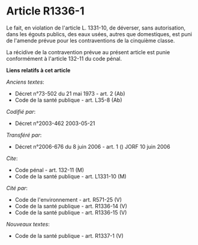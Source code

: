 # Article R1336-1

Le fait, en violation de l'article L. 1331-10, de déverser, sans autorisation, dans les égouts publics, des eaux usées,
autres que domestiques, est puni de l'amende prévue pour les contraventions de la cinquième classe.

La récidive de la contravention prévue au présent article est punie conformément à l'article 132-11 du code pénal.

**Liens relatifs à cet article**

_Anciens textes_:

  - Décret n°73-502 du 21 mai 1973 - art. 2 (Ab)
  - Code de la santé publique - art. L35-8 (Ab)

_Codifié par_:

  - Décret n°2003-462 2003-05-21

_Transféré par_:

  - Décret n°2006-676 du 8 juin 2006 - art. 1 () JORF 10 juin 2006

_Cite_:

  - Code pénal - art. 132-11 (M)
  - Code de la santé publique - art. L1331-10 (M)

_Cité par_:

  - Code de l'environnement - art. R571-25 (V)
  - Code de la santé publique - art. R1336-14 (V)
  - Code de la santé publique - art. R1336-15 (V)

_Nouveaux textes_:

  - Code de la santé publique - art. R1337-1 (V)
